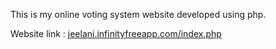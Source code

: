 This is my online voting system website developed using php.

Website link : [jeelani.infinityfreeapp.com/index.php](jeelani.infinityfreeapp.com/index.php)

